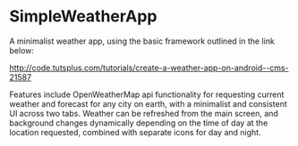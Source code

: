 # SimpleWeatherApp

A minimalist weather app, using the basic framework outlined in the link below:

http://code.tutsplus.com/tutorials/create-a-weather-app-on-android--cms-21587

Features include OpenWeatherMap api functionality for requesting current weather and forecast for any city
on earth, with a minimalist and consistent UI across two tabs. Weather can be refreshed from the main screen,
and background changes dynamically depending on the time of day at the location requested, combined with
separate icons for day and night.
